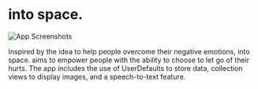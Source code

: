 # into space.

![App Screenshots](https://github.com/NicoleBernadetteOng/into-space./blob/master/images/screenshots1.png)

Inspired by the idea to help people overcome their negative emotions, into space. aims to empower people with the ability to choose to let go of their hurts. 
The app includes the use of UserDefaults to store data, collection views to display images, and a speech-to-text feature.


